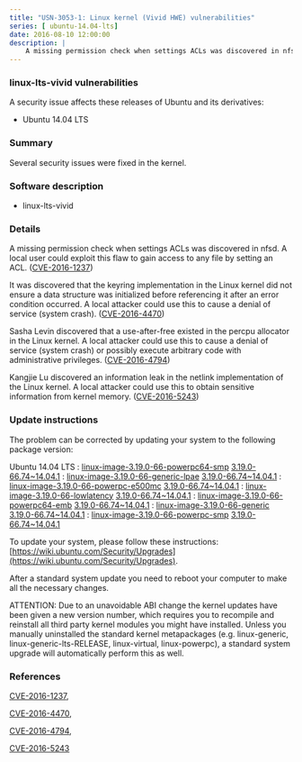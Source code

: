 ```yaml
---
title: "USN-3053-1: Linux kernel (Vivid HWE) vulnerabilities"
series: [ ubuntu-14.04-lts]
date: 2016-08-10 12:00:00
description: |
    A missing permission check when settings ACLs was discovered in nfsd. A local user could exploit this flaw to gain access to any file by setting an ACL. ([CVE-2016-1237](http://people.ubuntu.com/~ubuntu-security/cve/CVE-2016-1237))
--- 
```

 
 


### linux-lts-vivid vulnerabilities

A security issue affects these releases of Ubuntu and its derivatives:

* Ubuntu 14.04 LTS

### Summary

Several security issues were fixed in the kernel. 

### Software description

* linux-lts-vivid 

### Details

A missing permission check when settings ACLs was discovered in nfsd. A local user could exploit this flaw to gain access to any file by setting an ACL. ([CVE-2016-1237](http://people.ubuntu.com/~ubuntu-security/cve/CVE-2016-1237))

It was discovered that the keyring implementation in the Linux kernel did not ensure a data structure was initialized before referencing it after an error condition occurred. A local attacker could use this to cause a denial of service (system crash). ([CVE-2016-4470](http://people.ubuntu.com/~ubuntu-security/cve/CVE-2016-4470))

Sasha Levin discovered that a use-after-free existed in the percpu allocator in the Linux kernel. A local attacker could use this to cause a denial of service (system crash) or possibly execute arbitrary code with administrative privileges. ([CVE-2016-4794](http://people.ubuntu.com/~ubuntu-security/cve/CVE-2016-4794))

Kangjie Lu discovered an information leak in the netlink implementation of the Linux kernel. A local attacker could use this to obtain sensitive information from kernel memory. ([CVE-2016-5243](http://people.ubuntu.com/~ubuntu-security/cve/CVE-2016-5243)) 

### Update instructions

The problem can be corrected by updating your system to the following package version:

Ubuntu 14.04 LTS
 : [linux-image-3.19.0-66-powerpc64-smp](https://launchpad.net/ubuntu/+source/linux-lts-vivid) <span> [3.19.0-66.74~14.04.1](https://launchpad.net/ubuntu/+source/linux-lts-vivid/3.19.0-66.74~14.04.1) </span> 
 : [linux-image-3.19.0-66-generic-lpae](https://launchpad.net/ubuntu/+source/linux-lts-vivid) <span> [3.19.0-66.74~14.04.1](https://launchpad.net/ubuntu/+source/linux-lts-vivid/3.19.0-66.74~14.04.1) </span> 
 : [linux-image-3.19.0-66-powerpc-e500mc](https://launchpad.net/ubuntu/+source/linux-lts-vivid) <span> [3.19.0-66.74~14.04.1](https://launchpad.net/ubuntu/+source/linux-lts-vivid/3.19.0-66.74~14.04.1) </span> 
 : [linux-image-3.19.0-66-lowlatency](https://launchpad.net/ubuntu/+source/linux-lts-vivid) <span> [3.19.0-66.74~14.04.1](https://launchpad.net/ubuntu/+source/linux-lts-vivid/3.19.0-66.74~14.04.1) </span> 
 : [linux-image-3.19.0-66-powerpc64-emb](https://launchpad.net/ubuntu/+source/linux-lts-vivid) <span> [3.19.0-66.74~14.04.1](https://launchpad.net/ubuntu/+source/linux-lts-vivid/3.19.0-66.74~14.04.1) </span> 
 : [linux-image-3.19.0-66-generic](https://launchpad.net/ubuntu/+source/linux-lts-vivid) <span> [3.19.0-66.74~14.04.1](https://launchpad.net/ubuntu/+source/linux-lts-vivid/3.19.0-66.74~14.04.1) </span> 
 : [linux-image-3.19.0-66-powerpc-smp](https://launchpad.net/ubuntu/+source/linux-lts-vivid) <span> [3.19.0-66.74~14.04.1](https://launchpad.net/ubuntu/+source/linux-lts-vivid/3.19.0-66.74~14.04.1) </span> 

To update your system, please follow these instructions: [https://wiki.ubuntu.com/Security/Upgrades](https://wiki.ubuntu.com/Security/Upgrades).

After a standard system update you need to reboot your computer to make all the necessary changes.

ATTENTION: Due to an unavoidable ABI change the kernel updates have been given a new version number, which requires you to recompile and reinstall all third party kernel modules you might have installed. Unless you manually uninstalled the standard kernel metapackages (e.g. linux-generic, linux-generic-lts-RELEASE, linux-virtual, linux-powerpc), a standard system upgrade will automatically perform this as well. 

### References

 
 [CVE-2016-1237](http://people.ubuntu.com/~ubuntu-security/cve/CVE-2016-1237), 

 [CVE-2016-4470](http://people.ubuntu.com/~ubuntu-security/cve/CVE-2016-4470), 

 [CVE-2016-4794](http://people.ubuntu.com/~ubuntu-security/cve/CVE-2016-4794), 

 [CVE-2016-5243](http://people.ubuntu.com/~ubuntu-security/cve/CVE-2016-5243)
 

